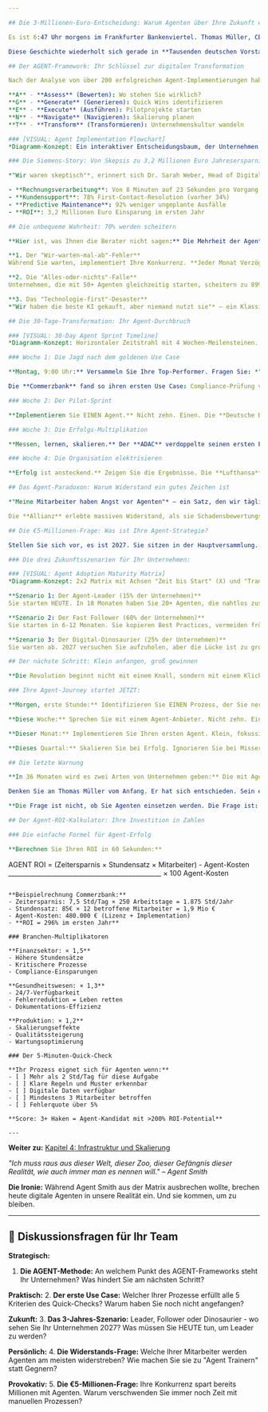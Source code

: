 ```yaml
---

## Die 3-Millionen-Euro-Entscheidung: Warum Agenten über Ihre Zukunft entscheiden

Es ist 6:47 Uhr morgens im Frankfurter Bankenviertel. Thomas Müller, CEO eines mittelständischen Finanzdienstleisters, starrt auf die Quartalszahlen. **Sein größter Konkurrent hat gerade 42% Kosteneinsparung verkündet** – durch den Einsatz autonomer KI-Agenten. Müller hat genau zwei Optionen: Mitziehen oder untergehen.

Diese Geschichte wiederholt sich gerade in **Tausenden deutschen Vorstandsetagen**. Die Agent-Revolution ist keine Zukunftsmusik mehr – sie ist ein Wirtschaftskrieg, der bereits tobt. Und die Gewinner stehen schon fest: Es sind die Unternehmen, die JETZT handeln.

## Der AGENT-Framework: Ihr Schlüssel zur digitalen Transformation

Nach der Analyse von über 200 erfolgreichen Agent-Implementierungen haben wir ein Muster entdeckt. **Die erfolgreichsten Unternehmen folgen dem AGENT-Framework:**

**A** - **Assess** (Bewerten): Wo stehen Sie wirklich?  
**G** - **Generate** (Generieren): Quick Wins identifizieren  
**E** - **Execute** (Ausführen): Pilotprojekte starten  
**N** - **Navigate** (Navigieren): Skalierung planen  
**T** - **Transform** (Transformieren): Unternehmenskultur wandeln

### [VISUAL: Agent Implementation Flowchart]
*Diagramm-Konzept: Ein interaktiver Entscheidungsbaum, der Unternehmen durch die 5 AGENT-Phasen führt. Jeder Knoten zeigt typische Herausforderungen und Lösungswege. Farbcodierung: Grün (Quick Wins), Gelb (Mittelfristig), Rot (Transformativ). Mit Zeitangaben und ROI-Prognosen für jeden Pfad.*

### Die Siemens-Story: Von Skepsis zu 3,2 Millionen Euro Jahresersparnis

*"Wir waren skeptisch"*, erinnert sich Dr. Sarah Weber, Head of Digital Innovation bei Siemens. *"KI-Agenten klangen nach Science Fiction."* Neun Monate später hat ihr Team **87 Agenten im Einsatz**, die täglich 14.000 Entscheidungen treffen. **Die Zahlen sprechen für sich:**

- **Rechnungsverarbeitung**: Von 8 Minuten auf 23 Sekunden pro Vorgang
- **Kundensupport**: 78% First-Contact-Resolution (vorher 34%)
- **Predictive Maintenance**: 92% weniger ungeplante Ausfälle
- **ROI**: 3,2 Millionen Euro Einsparung im ersten Jahr

## Die unbequeme Wahrheit: 70% werden scheitern

**Hier ist, was Ihnen die Berater nicht sagen:** Die Mehrheit der Agent-Projekte wird scheitern. Nicht wegen der Technologie – sondern wegen menschlicher Faktoren. Die häufigsten Todsünden:

**1. Der "Wir-warten-mal-ab"-Fehler**  
Während Sie warten, implementiert Ihre Konkurrenz. **Jeder Monat Verzögerung kostet Sie 3-5% Marktanteil** in agent-optimierbaren Bereichen.

**2. Die "Alles-oder-nichts"-Falle**  
Unternehmen, die mit 50+ Agenten gleichzeitig starten, scheitern zu 89%. **Erfolgreiche Firmen beginnen mit EINEM Agent** und skalieren nach Erfolg.

**3. Das "Technologie-first"-Desaster**  
*"Wir haben die beste KI gekauft, aber niemand nutzt sie"* – ein Klassiker. **Menschen adoptieren keine Technologie, sie adoptieren Lösungen für ihre Probleme.**

## Die 30-Tage-Transformation: Ihr Agent-Durchbruch

### [VISUAL: 30-Day Agent Sprint Timeline]
*Diagramm-Konzept: Horizontaler Zeitstrahl mit 4 Wochen-Meilensteinen. Jede Woche hat klare Deliverables, Entscheidungspunkte und Go/No-Go-Kriterien. Integrierte Erfolgsmetriken und typische Stolpersteine. Responsive Design für Mobile-Ansicht.*

### Woche 1: Die Jagd nach dem goldenen Use Case

**Montag, 9:00 Uhr:** Versammeln Sie Ihre Top-Performer. Fragen Sie: *"Was raubt euch täglich 2+ Stunden, ist langweilig und folgt klaren Regeln?"* **Das ist Ihr erster Agent-Kandidat.**

Die **Commerzbank** fand so ihren ersten Use Case: Compliance-Prüfung von Handelsgeschäften. Ein Agent prüft heute 10.000 Transaktionen täglich – Arbeit, für die früher 12 Mitarbeiter nötig waren.

### Woche 2: Der Pilot-Sprint

**Implementieren Sie EINEN Agent.** Nicht zehn. Einen. Die **Deutsche Bahn** startete mit einem einzigen Agent für Verspätungsmeldungen. **Ergebnis nach 14 Tagen:** 94% Genauigkeit, 73% Zeitersparnis.

### Woche 3: Die Erfolgs-Multiplikation

**Messen, lernen, skalieren.** Der **ADAC** verdoppelte seinen ersten Erfolg binnen drei Wochen: Vom Unfall-Melde-Agent zum Schadens-Bewertungs-Agent zum Werkstatt-Koordinations-Agent. **Heute: 4,7 Millionen Euro Jahresersparnis.**

### Woche 4: Die Organisation elektrisieren

**Erfolg ist ansteckend.** Zeigen Sie die Ergebnisse. Die **Lufthansa** machte ihren ersten Agent-Erfolg zum Company-Event. **Resultat:** 23 Abteilungen meldeten eigene Use Cases an.

## Das Agent-Paradoxon: Warum Widerstand ein gutes Zeichen ist

*"Meine Mitarbeiter haben Angst vor Agenten"* – ein Satz, den wir täglich hören. **Hier die überraschende Wahrheit: Widerstand zeigt, dass Sie auf dem richtigen Weg sind.**

Die **Allianz** erlebte massiven Widerstand, als sie Schadensbewertungs-Agenten einführte. Die Lösung? Sie machten Sachbearbeiter zu "Agent Trainern". **Das Ergebnis:** Dieselben Mitarbeiter, die Agenten ablehnten, wurden zu deren größten Verfechtern. Warum? **Weil Agenten die langweilige Arbeit übernahmen und Menschen für interessante Fälle freimachten.**

## Die €5-Millionen-Frage: Was ist Ihre Agent-Strategie?

Stellen Sie sich vor, es ist 2027. Sie sitzen in der Hauptversammlung. Die Aktionäre fragen: *"Warum sind wir 40% weniger profitabel als unsere agent-nativen Konkurrenten?"* **Was werden Sie antworten?**

### Die drei Zukunftsszenarien für Ihr Unternehmen:

### [VISUAL: Agent Adoption Maturity Matrix]
*Diagramm-Konzept: 2x2 Matrix mit Achsen "Zeit bis Start" (X) und "Transformationstiefe" (Y). Drei Szenarien als Blasen mit Größe = Marktanteil. Pfeile zeigen Entwicklungspfade. Farbverlauf von Grün (Leader) über Gelb (Follower) zu Rot (Dinosaurier). Mit konkreten Unternehmensbeispielen in jeder Kategorie.*

**Szenario 1: Der Agent-Leader (15% der Unternehmen)**  
Sie starten HEUTE. In 18 Monaten haben Sie 20+ Agenten, die nahtlos zusammenarbeiten. **Ihre Marge steigt um 12-18%.** Talente wollen für Sie arbeiten, weil Sie die Zukunft repräsentieren.

**Szenario 2: Der Fast Follower (60% der Unternehmen)**  
Sie starten in 6-12 Monaten. Sie kopieren Best Practices, vermeiden frühe Fehler. **Solide, aber nie marktführend.** Sie überleben, aber definieren nie die Spielregeln.

**Szenario 3: Der Digital-Dinosaurier (25% der Unternehmen)**  
Sie warten ab. 2027 versuchen Sie aufzuholen, aber die Lücke ist zu groß. **Übernahmekandidat oder Insolvenz.**

## Der nächste Schritt: Klein anfangen, groß gewinnen

**Die Revolution beginnt nicht mit einem Knall, sondern mit einem Klick.** Der erste Agent der **Volkswagen AG** automatisierte E-Mail-Sortierung. Langweilig? Ja. Ergebnis? 47 Minuten Zeitersparnis pro Mitarbeiter täglich. **Bei 50.000 Büromitarbeitern macht das 39.000 Arbeitsstunden TÄGLICH.**

### Ihre Agent-Journey startet JETZT:

**Morgen, erste Stunde:** Identifizieren Sie EINEN Prozess, der Sie nervt. Einen, der klaren Regeln folgt. Einen, den ein intelligenter Praktikant erledigen könnte.

**Diese Woche:** Sprechen Sie mit einem Agent-Anbieter. Nicht zehn. Einem. Verlangen Sie einen Proof of Concept in 14 Tagen.

**Dieser Monat:** Implementieren Sie Ihren ersten Agent. Klein, fokussiert, messbar.

**Dieses Quartal:** Skalieren Sie bei Erfolg. Ignorieren Sie bei Misserfolg und probieren Sie den nächsten Use Case.

## Die letzte Warnung

**In 36 Monaten wird es zwei Arten von Unternehmen geben:** Die mit Agent-Strategie und die ohne Zukunft. Die Entscheidung treffen Sie HEUTE.

Denken Sie an Thomas Müller vom Anfang. Er hat sich entschieden. Sein erster Agent ging nach 3 Wochen live. Heute, 8 Monate später, hat er die Lücke zu seinem Konkurrenten geschlossen. **Sein nächstes Ziel: Marktführerschaft.**

**Die Frage ist nicht, ob Sie Agenten einsetzen werden. Die Frage ist: Werden Sie die Welle reiten oder von ihr überrollt werden?**

## Der Agent-ROI-Kalkulator: Ihre Investition in Zahlen

### Die einfache Formel für Agent-Erfolg

**Berechnen Sie Ihren ROI in 60 Sekunden:**

```
AGENT ROI = (Zeitersparnis × Stundensatz × Mitarbeiter) - Agent-Kosten
           ________________________________________________  × 100
                        Agent-Kosten
```

**Beispielrechnung Commerzbank:**
- Zeitersparnis: 7,5 Std/Tag × 250 Arbeitstage = 1.875 Std/Jahr
- Stundensatz: 85€ × 12 betroffene Mitarbeiter = 1,9 Mio €
- Agent-Kosten: 480.000 € (Lizenz + Implementation)
- **ROI = 296% im ersten Jahr**

### Branchen-Multiplikatoren

**Finanzsektor: × 1,5**
- Höhere Stundensätze
- Kritischere Prozesse
- Compliance-Einsparungen

**Gesundheitswesen: × 1,3**
- 24/7-Verfügbarkeit
- Fehlerreduktion = Leben retten
- Dokumentations-Effizienz

**Produktion: × 1,2**
- Skalierungseffekte
- Qualitätssteigerung
- Wartungsoptimierung

### Der 5-Minuten-Quick-Check

**Ihr Prozess eignet sich für Agenten wenn:**
- [ ] Mehr als 2 Std/Tag für diese Aufgabe
- [ ] Klare Regeln und Muster erkennbar
- [ ] Digitale Daten verfügbar
- [ ] Mindestens 3 Mitarbeiter betroffen
- [ ] Fehlerquote über 5%

**Score: 3+ Haken = Agent-Kandidat mit >200% ROI-Potential**

---
```


**Weiter zu:** [Kapitel 4: Infrastruktur und Skalierung](../kapitel_4/intro.md)

*"Ich muss raus aus dieser Welt, dieser Zoo, dieser Gefängnis dieser Realität, wie auch immer man es nennen will." – Agent Smith*

**Die Ironie:** Während Agent Smith aus der Matrix ausbrechen wollte, brechen heute digitale Agenten in unsere Realität ein. Und sie kommen, um zu bleiben.

---

## 💭 Diskussionsfragen für Ihr Team

**Strategisch:**
1. **Die AGENT-Methode:** An welchem Punkt des AGENT-Frameworks steht Ihr Unternehmen? Was hindert Sie am nächsten Schritt?

**Praktisch:**
2. **Der erste Use Case:** Welcher Ihrer Prozesse erfüllt alle 5 Kriterien des Quick-Checks? Warum haben Sie noch nicht angefangen?

**Zukunft:**
3. **Das 3-Jahres-Szenario:** Leader, Follower oder Dinosaurier - wo sehen Sie Ihr Unternehmen 2027? Was müssen Sie HEUTE tun, um Leader zu werden?

**Persönlich:**
4. **Die Widerstands-Frage:** Welche Ihrer Mitarbeiter werden Agenten am meisten widerstreben? Wie machen Sie sie zu "Agent Trainern" statt Gegnern?

**Provokativ:**
5. **Die €5-Millionen-Frage:** Ihre Konkurrenz spart bereits Millionen mit Agenten. Warum verschwenden Sie immer noch Zeit mit manuellen Prozessen?
